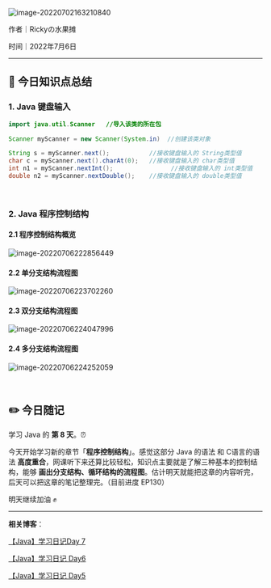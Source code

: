 ![image-20220702163210840](https://tva1.sinaimg.cn/large/e6c9d24ely1h3so0dh978j21du0l80vm.jpg)

作者｜Rickyの水果摊

时间｜2022年7月6日



---

## 🌈 今日知识点总结

### 1. Java 键盘输入

```java
import java.util.Scanner   //导入该类的所在包

Scanner myScanner = new Scanner(System.in)  //创建该类对象

String s = myScanner.next();           //接收键盘输入的 String类型值
char c = myScanner.next().charAt(0);   //接收键盘输入的 char类型值
int n1 = myScanner.nextInt();  				 //接收键盘输入的 int类型值
double n2 = myScanner.nextDouble();    //接收键盘输入的 double类型值
```

<br/>

### 2. Java 程序控制结构

#### 2.1 程序控制结构概览

![image-20220706222856449](https://tva1.sinaimg.cn/large/e6c9d24ely1h3xksv1p9dj21hs0twgot.jpg)

#### 2.2 单分支结构流程图

![image-20220706223702260](https://tva1.sinaimg.cn/large/e6c9d24ely1h3xl18ghkcj217o0ncacj.jpg)



#### 2.3 双分支结构流程图

![image-20220706224047996](https://tva1.sinaimg.cn/large/e6c9d24ely1h3xl55gydej21cu0qujul.jpg)



#### 2.4 多分支结构流程图

![image-20220706224252059](https://tva1.sinaimg.cn/large/e6c9d24ely1h3xl7b5twwj20v60hc0uo.jpg)



<br/>

## ✏️ 今日随记

学习 Java 的 **第 8 天**。⏰

今天开始学习新的章节「**程序控制结构**」。感觉这部分 Java 的语法 和 C语言的语法 **高度重合**，网课听下来还算比较轻松，知识点主要就是了解三种基本的控制结构，能够 **画出分支结构、循环结构的流程图**。估计明天就能把这章的内容听完，后天可以把这章的笔记整理完。（目前进度 EP130）

明天继续加油 ✊

---

**相关博客**：

[【Java】学习日记Day 7](https://blog.csdn.net/qq_46025844/article/details/125624935?spm=1001.2014.3001.5502)

[【Java】学习日记 Day6](https://blog.csdn.net/qq_46025844/article/details/125608129?spm=1001.2014.3001.5502)

[【Java】学习日记 Day5](https://blog.csdn.net/qq_46025844/article/details/125579422?spm=1001.2014.3001.5501)







